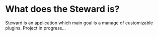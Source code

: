 
# What does the Steward is?
Steward is an application which main goal is a manage of customizable plugins. 
Project in progress...
